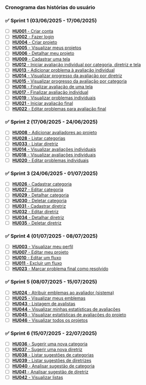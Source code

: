### Cronograma das histórias do usuário

### ✅ Sprint 1 (03/06/2025 - 17/06/2025)

- [ ] [**HU001** - Criar conta](./hu-001/read.md)
- [ ] [**HU002** - Fazer login](./hu-002/read.md)
- [ ] [**HU004** - Criar projeto](./hu-004/read.md)
- [ ] [**HU005** - Visualizar meus projetos](./hu-005/read.md)
- [ ] [**HU006** - Detalhar meu projeto](./hu-006/read.md)
- [ ] [**HU009** - Cadastrar uma tela](./hu-009/read.md)
- [ ] [**HU012** - Iniciar avaliação individual por categoria, diretriz e tela](./hu-012/read.md)
- [ ] [**HU013** - Adicionar problema à avaliação individual](./hu-013/read.md)
- [ ] [**HU014** - Visualizar progresso da avaliação por diretriz](./hu-014/read.md)
- [ ] [**HU015** - Visualizar progresso da avaliação por categoria]()
- [ ] [**HU016** - Finalizar avaliação de uma tela]()
- [ ] [**HU017** - Finalizar avaliação individual]()
- [ ] [**HU019** - Visualizar problemas individuais]()
- [ ] [**HU021** - Iniciar avaliação final]()
- [ ] [**HU022** - Editar problemas para avaliação final]()

### ✅ Sprint 2 (17/06/2025 - 24/06/2025)

- [ ] [**HU008** - Adicionar avaliadores ao projeto]()
- [ ] [**HU028** - Listar categorias](./hu-028/read.md)
- [ ] [**HU033** - Listar diretriz]()
- [ ] [**HU014** - Visualizar avaliações individuais]()
- [ ] [**HU018** - Visualizar avaliações individuais]()
- [ ] [**HU020** - Editar problemas individuais]()

### ✅ Sprint 3 (24/06/2025 - 01/07/2025)

- [ ] [**HU026** - Cadastrar categoria](./hu-026/read.md)
- [ ] [**HU027** - Editar categoria](./hu-027/read.md)
- [ ] [**HU029** - Detalhar categoria](./hu-029/read.md)
- [ ] [**HU030** - Deletar categoria](./hu-030/read.md)
- [ ] [**HU031** - Cadastrar diretriz]()
- [ ] [**HU032** - Editar diretriz]()
- [ ] [**HU034** - Detalhar diretriz]()
- [ ] [**HU035** - Deletar diretriz]()

### ✅ Sprint 4 (01/07/2025 - 08/07/2025)

- [ ] [**HU003** - Visualizar meu perfil]()
- [ ] [**HU007** - Editar meu projeto]()
- [ ] [**HU010** - Editar um fluxo]()
- [ ] [**HU011** - Excluir um fluxo]()
- [ ] [**HU023** - Marcar problema final como resolvido]()

### ✅ Sprint 5 (08/07/2025 - 15/07/2025)

- [ ] [**HU024** - Atribuir emblemas ao avaliador (sistema)]()
- [ ] [**HU025** - Visualizar meus emblemas]()
- [ ] [**HU043** - Listagem de avalistas]()
- [ ] [**HU044** - Visualizar minhas estatísticas de avaliações]()
- [ ] [**HU045** - Visualizar estatísticas de avaliações do projeto]()
- [ ] [**HU046** - Visualizar todos os projetos]()

### ✅ Sprint 6 (15/07/2025 - 22/07/2025)

- [ ] [**HU036** - Sugerir uma nova categoria]()
- [ ] [**HU037** - Sugerir uma nova diretriz]()
- [ ] [**HU038** - Listar sugestões de categorias]()
- [ ] [**HU039** - Listar sugestões de diretrizes]()
- [ ] [**HU040** - Analisar sugestão de categoria]()
- [ ] [**HU041** - Analisar sugestão de diretriz]()
- [ ] [**HU042** - Visualizar listas]()
